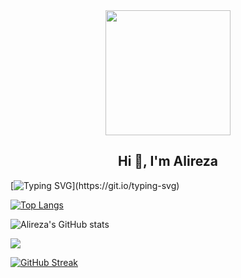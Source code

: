 <div id="header" align="center">
  <img src=https://media.giphy.com/media/du3J3cXyzhj75IOgvA/giphy.gif width="200"/>
</div>

<h2 align="center">Hi 👋, I'm Alireza</h2>

[![Typing SVG](https://readme-typing-svg.herokuapp.com?duration=10000&center=true&vCenter=true&width=800&height=30&lines=I'm+a+frontend+developer+,+Welcome+to+my+Github+page.)](https://git.io/typing-svg)

[![Top Langs](https://github-readme-stats.vercel.app/api/top-langs/?username=alireza107&layout=compact&theme=dark)](https://github.com/anuraghazra/github-readme-stats)

![Alireza's GitHub stats](https://github-readme-stats.vercel.app/api?username=alireza107&show_icons=true&theme=transparent)

![](https://komarev.com/ghpvc/?username=alireza107)

[![GitHub Streak](https://github-readme-streak-stats.herokuapp.com/?user=alireza107&theme=dark)](https://git.io/streak-stats)

